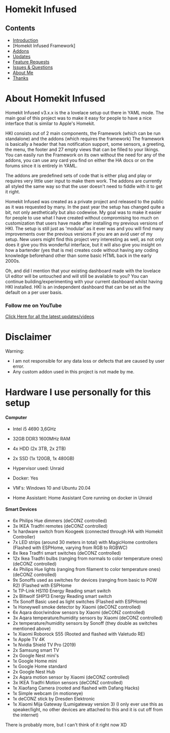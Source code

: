 # Homekit Infused

## Contents
- [Introduction](index.md)
- [Homekit Infused Framework]
- [Addons](addons.md)
- [Updates](updates.md)
- [Feature Requests](requests.md)
- [Issues & Questions](issues.md)
- [About Me](about.md)
- [Thanks](thanks.md)

# About Homekit Infused
Homekit Infused v3.x.x is the a lovelace setup out there in YAML mode. The main goal of this project was to make it easy for people to have a nice interface that is similar to Apple's Homekit.

HKI consists out of 2 main components, the Framework (which can be run standalone) and the addons (which requires the framework)
The framework is basically a header that has notification support, some sensors, a greeting, the menu, the footer and 27 empty views that can be filled to your likings.
You can easily run the Framework on its own without the need for any of the addons, you can use any card you find on either the HA docs or on the forums since it is entirely in YAML.

The addons are predefined sets of code that is either plug and play or requires very little user input to make them work. The addons are currently all styled the same way so that the user doesn't need to fiddle with it to get it right.

Homekit Infused was created as a private project and released to the public as it was requested by many. In the past year the setup has changed quite a bit, not only aesthetically but also codewise. My goal was to make it easier for people to use what I have created without compromising too much on customization that users have made after installing my previous versions of HKI. The setup is still just as 'modular' as it ever was and you will find many improvements over the previous versions if you are an avid user of my setup. New users might find this project very interesting as well, as not only does it give you this wonderful interface, but it will also give you insight on how a bartender (yes that is me) creates code without having any coding knowledge beforehand other than some basic HTML back in the early 2000s.

Oh, and did I mention that your existing dashboard made with the lovelace UI editor will be untouched and will still be available to you? You can continue building/experimenting with your current dashboard whilst having HKI installed. HKI is an independent dashboard that can be set as the default on a per user basis.

### Follow me on YouTube
[Click Here for all the latest updates/videos](https://www.youtube.com/channel/UCYfcLj3IuQ-1mrnqgCk8f0w)

# Disclaimer
Warning:
- I am not responsible for any data loss or defects that are caused by user error.
- Any custom addon used in this project is not made by me.

# Hardware I use personally for this setup
#### Computer
- Intel i5 4690 3,6GHz
- 32GB DDR3 1600MHz RAM
- 4x HDD (2x 3TB, 2x 2TB)
- 2x SSD (1x 120GB, 1x 480GB)

- Hypervisor used: Unraid
- Docker: Yes
- VM's: Windows 10 and Ubuntu 20.04
- Home Assistant: Home Assistant Core running on docker in Unraid

#### Smart Devices
- 6x Philips Hue dimmers (deCONZ controlled)
- 3x IKEA Tradfri remotes (deCONZ controlled)
- 1x hardware switch from Koogeek (connected through HA with Homekit Controller)
- 7x LED strips (around 30 meters in total) with MagicHome controllers (Flashed with ESPHome, varying from RGB to RGBWC)
- 8x Ikea Tradfri smart switches  (deCONZ controlled)
- 12x Ikea Tradfri bulbs (ranging from normals to color temperature ones)  (deCONZ controlled)
- 4x Philips Hue lights (ranging from filament to color temperature ones)  (deCONZ controlled)
- 9x Sonoffs used as switches for devices (ranging from basic to POW R2) (Flashed with ESPHome
- 1x TP-Link HS110 Energy Reading smart switch
- 2x Blitwolf SHP13 Energy Reading smart switch
- 11x Sonoff Basic used as light switches (Flashed with ESPHome)
- 1x Honeywell smoke detector by Xiaomi  (deCONZ controlled)
- 6x Aqara door/window sensors by Xiaomi  (deCONZ controlled)
- 3x Aqara temperature/humidity sensors by Xiaomi  (deCONZ controlled)
- 2x temperature/humidity sensors by Sonoff (they double as switches mentioned above)
- 1x Xiaomi Roborock S55 (Rooted and flashed with Valetudo RE)
- 1x Apple TV 4K
- 1x Nvidia Shield TV Pro (2019)
- 2x Samsung smart TV
- 2x Google Nest mini's
- 1x Google Home mini
- 1x Google Home standard
- 2x Google Nest Hub
- 2x Aqara motion sensor by Xiaomi (deCONZ controlled)
- 3x IKEA Tradfri Motion sensors (deCONZ controlled)
- 1x Xiaofang Camera (rooted and flashed with Dafang Hacks)
- 1x Simple webcam (in motioneye)
- 1x deCONZ stick by Dresden Elektronic
- 1x Xiaomi Mija Gateway (Lumigateway version 3) (I only ever use this as speaker/light, no other devices are attached to this and it is cut off from the internet)

There is probably more, but I can't think of it right now XD
